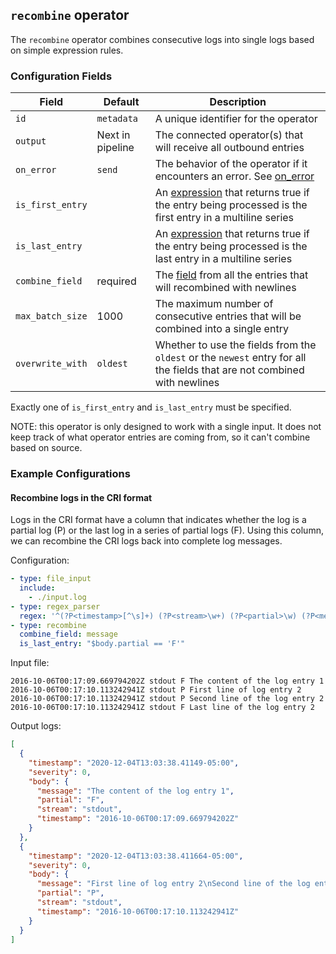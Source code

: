 ## `recombine` operator

The `recombine` operator combines consecutive logs into single logs based on simple expression rules.

### Configuration Fields

| Field      | Default          | Description                                                                                     |
| ---        | ---              | ---                                                                                             |
| `id`       | `metadata`       | A unique identifier for the operator                                                            |
| `output`   | Next in pipeline | The connected operator(s) that will receive all outbound entries                                |
| `on_error` | `send`           | The behavior of the operator if it encounters an error. See [on_error](/docs/types/on_error.md) |
| `is_first_entry` |            | An [expression](/docs/types/expression.md) that returns true if the entry being processed is the first entry in a multiline series |
| `is_last_entry` |            | An [expression](/docs/types/expression.md) that returns true if the entry being processed is the last entry in a multiline series |
| `combine_field` | required            | The [field](/docs/types/field.md) from all the entries that will recombined with newlines |
| `max_batch_size` | 1000 | The maximum number of consecutive entries that will be combined into a single entry |
| `overwrite_with` | `oldest` | Whether to use the fields from the `oldest` or the `newest` entry for all the fields that are not combined with newlines |

Exactly one of `is_first_entry` and `is_last_entry` must be specified.

NOTE: this operator is only designed to work with a single input. It does not keep track of what operator entries are coming from, so it can't combine based on source.

### Example Configurations


#### Recombine logs in the CRI format

Logs in the CRI format have a column that indicates whether the log is a partial log (P) or the last log in a series of partial logs (F). Using this column, we can recombine the CRI logs back into complete log messages.

Configuration:
```yaml
- type: file_input
  include: 
    - ./input.log
- type: regex_parser 
  regex: '^(?P<timestamp>[^\s]+) (?P<stream>\w+) (?P<partial>\w) (?P<message>.*)'
- type: recombine
  combine_field: message
  is_last_entry: "$body.partial == 'F'"
```

Input file: 
```
2016-10-06T00:17:09.669794202Z stdout F The content of the log entry 1
2016-10-06T00:17:10.113242941Z stdout P First line of log entry 2
2016-10-06T00:17:10.113242941Z stdout P Second line of the log entry 2
2016-10-06T00:17:10.113242941Z stdout F Last line of the log entry 2
```

Output logs: 
```json
[
  {
    "timestamp": "2020-12-04T13:03:38.41149-05:00",
    "severity": 0,
    "body": {
      "message": "The content of the log entry 1",
      "partial": "F",
      "stream": "stdout",
      "timestamp": "2016-10-06T00:17:09.669794202Z"
    }
  },
  {
    "timestamp": "2020-12-04T13:03:38.411664-05:00",
    "severity": 0,
    "body": {
      "message": "First line of log entry 2\nSecond line of the log entry 2\nLast line of the log entry 2",
      "partial": "P",
      "stream": "stdout",
      "timestamp": "2016-10-06T00:17:10.113242941Z"
    }
  }
]
```
